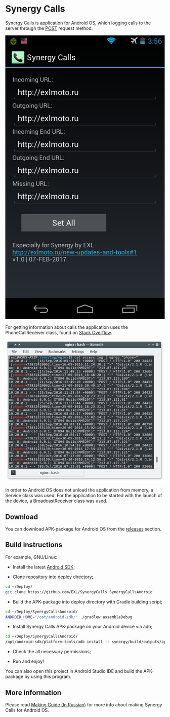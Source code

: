 Synergy Calls
=============

Synergy Calls is application for Android OS, which logging calls to the server through the [POST](https://en.wikipedia.org/wiki/POST_(HTTP)) request method.

![Synergy Calls Android Screen](images/SynergyCalls_Android_Screen.png)

For getting information about calls the application uses the PhoneCallReceiver class, found on [Stack Overflow](http://stackoverflow.com/a/30521544/2467443).

![Konsole Log Linux Screen](images/Konsole_Log_Linux_Screen.png)

In order to Android OS does not unload the application from memory, a Service class was used. For the application to be started with the launch of the device, a BroadcastReceiver class was used.

## Download

You can download APK-package for Android OS from the [releases](https://github.com/EXL/SynergyCalls/releases) section.

## Build instructions

For example, GNU/Linux:

* Install the latest [Android SDK](https://developer.android.com/sdk/);

* Clone repository into deploy directory;

```sh
cd ~/Deploy/
git clone https://github.com/EXL/SynergyCalls SynergyCallsAndroid
```

* Build the APK-package into deploy directory with Gradle building script;

```sh
cd ~/Deploy/SynergyCallsAndroid/
ANDROID_HOME="/opt/android-sdk/" ./gradlew assembleDebug
```

* Install Synergy Calls APK-package on your Android device via adb;

```sh
cd ~/Deploy/SynergyCallsAndroid/
/opt/android-sdk/platform-tools/adb install -r synergy/build/outputs/apk/synergy-debug.apk
```

* Check the all necessary permissions;

* Run and enjoy!

You can also open this project in Android Studio IDE and build the APK-package by using this program.

## More information

Please read [Making Guide (In Russian)](http://exlmoto.ru/new-updates-and-tools#1) for more info about making Synergy Calls for Android OS.
